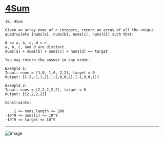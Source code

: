 # [4Sum](https://leetcode.com/problems/4sum/)

    18. 4Sum

    Given an array nums of n integers, return an array of all the unique quadruplets [nums[a], nums[b], nums[c], nums[d]] such that:

    0 <= a, b, c, d < n
    a, b, c, and d are distinct.
    nums[a] + nums[b] + nums[c] + nums[d] == target

    You may return the answer in any order.

    Example 1:
    Input: nums = [1,0,-1,0,-2,2], target = 0
    Output: [[-2,-1,1,2],[-2,0,0,2],[-1,0,0,1]]

    Example 2:
    Input: nums = [2,2,2,2,2], target = 8
    Output: [[2,2,2,2]]

    Constraints:

        1 <= nums.length <= 200
    -10^9 <= nums[i] <= 10^9
    -10^9 <= target <= 10^9
---
![image](https://github.com/user-attachments/assets/30a0d935-f24f-46d2-a4b4-222e98c1f8f8)
